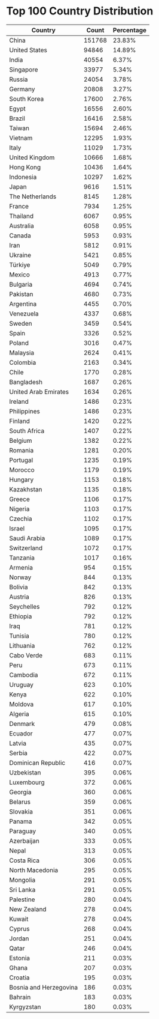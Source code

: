 # Top 100 Country Distribution
| Country | Count | Percentage |
|----|----|----|
| China | 151768 | 23.83% |
| United States | 94846 | 14.89% |
| India | 40554 | 6.37% |
| Singapore | 33977 | 5.34% |
| Russia | 24054 | 3.78% |
| Germany | 20808 | 3.27% |
| South Korea | 17600 | 2.76% |
| Egypt | 16556 | 2.60% |
| Brazil | 16416 | 2.58% |
| Taiwan | 15694 | 2.46% |
| Vietnam | 12295 | 1.93% |
| Italy | 11029 | 1.73% |
| United Kingdom | 10666 | 1.68% |
| Hong Kong | 10436 | 1.64% |
| Indonesia | 10297 | 1.62% |
| Japan | 9616 | 1.51% |
| The Netherlands | 8145 | 1.28% |
| France | 7934 | 1.25% |
| Thailand | 6067 | 0.95% |
| Australia | 6058 | 0.95% |
| Canada | 5953 | 0.93% |
| Iran | 5812 | 0.91% |
| Ukraine | 5421 | 0.85% |
| Türkiye | 5049 | 0.79% |
| Mexico | 4913 | 0.77% |
| Bulgaria | 4694 | 0.74% |
| Pakistan | 4680 | 0.73% |
| Argentina | 4455 | 0.70% |
| Venezuela | 4337 | 0.68% |
| Sweden | 3459 | 0.54% |
| Spain | 3326 | 0.52% |
| Poland | 3016 | 0.47% |
| Malaysia | 2624 | 0.41% |
| Colombia | 2163 | 0.34% |
| Chile | 1770 | 0.28% |
| Bangladesh | 1687 | 0.26% |
| United Arab Emirates | 1634 | 0.26% |
| Ireland | 1486 | 0.23% |
| Philippines | 1486 | 0.23% |
| Finland | 1420 | 0.22% |
| South Africa | 1407 | 0.22% |
| Belgium | 1382 | 0.22% |
| Romania | 1281 | 0.20% |
| Portugal | 1235 | 0.19% |
| Morocco | 1179 | 0.19% |
| Hungary | 1153 | 0.18% |
| Kazakhstan | 1135 | 0.18% |
| Greece | 1106 | 0.17% |
| Nigeria | 1103 | 0.17% |
| Czechia | 1102 | 0.17% |
| Israel | 1095 | 0.17% |
| Saudi Arabia | 1089 | 0.17% |
| Switzerland | 1072 | 0.17% |
| Tanzania | 1017 | 0.16% |
| Armenia | 954 | 0.15% |
| Norway | 844 | 0.13% |
| Bolivia | 842 | 0.13% |
| Austria | 826 | 0.13% |
| Seychelles | 792 | 0.12% |
| Ethiopia | 792 | 0.12% |
| Iraq | 781 | 0.12% |
| Tunisia | 780 | 0.12% |
| Lithuania | 762 | 0.12% |
| Cabo Verde | 683 | 0.11% |
| Peru | 673 | 0.11% |
| Cambodia | 672 | 0.11% |
| Uruguay | 623 | 0.10% |
| Kenya | 622 | 0.10% |
| Moldova | 617 | 0.10% |
| Algeria | 615 | 0.10% |
| Denmark | 479 | 0.08% |
| Ecuador | 477 | 0.07% |
| Latvia | 435 | 0.07% |
| Serbia | 422 | 0.07% |
| Dominican Republic | 416 | 0.07% |
| Uzbekistan | 395 | 0.06% |
| Luxembourg | 372 | 0.06% |
| Georgia | 360 | 0.06% |
| Belarus | 359 | 0.06% |
| Slovakia | 351 | 0.06% |
| Panama | 342 | 0.05% |
| Paraguay | 340 | 0.05% |
| Azerbaijan | 333 | 0.05% |
| Nepal | 313 | 0.05% |
| Costa Rica | 306 | 0.05% |
| North Macedonia | 295 | 0.05% |
| Mongolia | 291 | 0.05% |
| Sri Lanka | 291 | 0.05% |
| Palestine | 280 | 0.04% |
| New Zealand | 278 | 0.04% |
| Kuwait | 278 | 0.04% |
| Cyprus | 268 | 0.04% |
| Jordan | 251 | 0.04% |
| Qatar | 246 | 0.04% |
| Estonia | 211 | 0.03% |
| Ghana | 207 | 0.03% |
| Croatia | 195 | 0.03% |
| Bosnia and Herzegovina | 186 | 0.03% |
| Bahrain | 183 | 0.03% |
| Kyrgyzstan | 180 | 0.03% |
